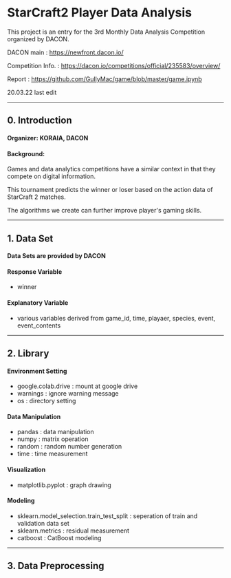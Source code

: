 # StarCraft2 Player Data Analysis

This project is an entry for the 3rd Monthly Data Analysis Competition organized by DACON.

DACON main : https://newfront.dacon.io/

Competition Info. : https://dacon.io/competitions/official/235583/overview/

Report : https://github.com/GullyMac/game/blob/master/game.ipynb

20.03.22 last edit

---

## 0. Introduction

#### Organizer: KORAIA, DACON

#### Background:


Games and data analytics competitions have a similar context in that they compete on digital information.

This tournament predicts the winner or loser based on the action data of StarCraft 2 matches.

The algorithms we create can further improve player's gaming skills.

---

## 1. Data Set

#### Data Sets are provided by DACON

#### Response Variable

* winner

#### Explanatory Variable
* various variables derived from game_id, time, playaer, species, event, event_contents

---

## 2. Library

#### Environment Setting

* google.colab.drive : mount at google drive
* warnings : ignore warning message
* os : directory setting

#### Data Manipulation

* pandas : data manipulation
* numpy : matrix operation
* random : random number generation
* time : time measurement

#### Visualization

* matplotlib.pyplot : graph drawing

#### Modeling

* sklearn.model_selection.train_test_split : seperation of train and validation data set 
* sklearn.metrics : residual measurement
* catboost : CatBoost modeling

---

## 3. Data Preprocessing
